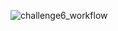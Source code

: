 ![challenge6_workflow](https://github.com/IrenieHan/alteryx_challenge_project/assets/56231784/c2f05175-04f6-43db-a5af-89a65e5d5b42)
